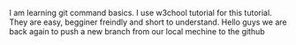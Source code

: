 I am learning git command basics.
I use w3chool tutorial for this tutorial.
They are easy, begginer freindly and short to understand.
Hello guys we are back again to push a new branch from 
our local mechine to the github
